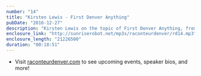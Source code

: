 ```yaml
---
number: "14"
title: "Kirsten Lewis - First Denver Anything"
pubDate: "2016-12-27"
description: "Kirsten Lewis on the topic of First Denver Anything, from a Raconteur event recorded at Leon Gallery on November 3rd."
enclosure_link: "http://sunriserobot.net/mp3s/raconteurdenver/rd14.mp3"
enclosure_length: "21226500"
duration: "00:18:51"
---
```

- Visit [raconteurdenver.com](http://raconteurdenver.com) to see upcoming events, speaker bios, and more!